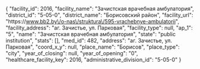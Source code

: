 {
    "facility_id": 2016,
    "facility_name": "Зачистская врачебная амбулатория",
    "district_id": "5-05-0",
    "district_name": "Борисовский район",
    "facility_url": "https:\/\/www.bb2.by\/o-nas\/struktura\/595-vrachebnye-ambulatorii",
    "facility_address": "аг. Зачистье, ул. Парковая",
    "facility_type": null,
    "ap_1": "5",
    "name": "Зачистская врачебная амбулатория",
    "state": "public institution",
    "stats": [],
    "med_id": 482,
    "address": "аг. Зачистье, ул. Парковая",
    "coord_x_y": null,
    "place_name": "Борисов",
    "place_type": "city",
    "year_of_closing": null,
    "year_of_opening": "0",
    "healthcare_facility_key": 2016,
    "administrative_division_id": "5-05-0"
}